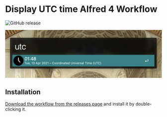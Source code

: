 # Display UTC time Alfred 4 Workflow

![GitHub release](https://img.shields.io/github/release/alfonmga/utc-time-alfred-workflow.svg)

![demo](demo.png)

## Installation

[Download the workflow from the releases page](https://github.com/alfonmga/utc-time-alfred-workflow/releases/latest) and install it by double-clicking it.
